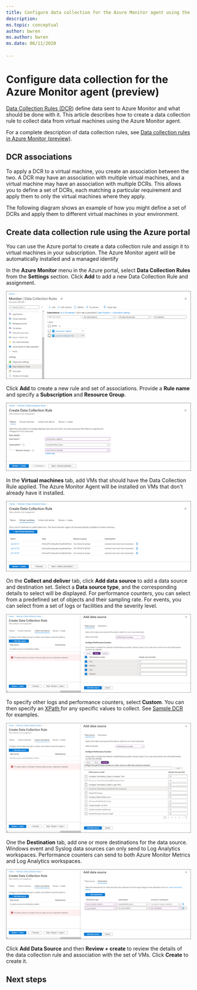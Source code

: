 ```yaml
---
title: Configure data collection for the Azure Monitor agent using the Azure portal (preview)
description: 
ms.topic: conceptual
author: bwren
ms.author: bwren
ms.date: 06/11/2020

---
```


# Configure data collection for the Azure Monitor agent (preview)
[Data Collection Rules (DCR)](data-collection-rule-overview.md) define data sent to Azure Monitor and what should be done with it. This article describes how to create a data collection rule to collect data from virtual machines using the Azure Monitor agent.

For a complete description of data collection rules, see [Data collection rules in Azure Monitor (preview)](data-collection-rule-overview.md).


## DCR associations
To apply a DCR to a virtual machine, you create an association between the two. A DCR may have an association with multiple virtual machines, and a virtual machine may have an association with multiple DCRs. This allows you to define a set of DCRs, each matching a particular requirement and apply them to only the virtual machines where they apply. 

The following diagram shows an example of how you might define a set of DCRs and apply them to different virtual machines in your environment.




## Create data collection rule using the Azure portal
You can use the Azure portal to create a data collection rule and assign it to virtual machines in your subscription. The Azure Monitor agent will be automatically installed and a managed identify 

In the **Azure Monitor** menu in the Azure portal, select **Data Collection Rules** from the **Settings** section. Click **Add** to add a new Data Collection Rule and assignment.

![Data Collection Rules](media/azure-monitor-agent/data-collection-rules.png)

Click **Add** to create a new rule and set of associations. Provide a **Rule name** and specify a **Subscription** and **Resource Group**.  

![Data Collection Rule Basics](media/azure-monitor-agent/data-collection-rule-basics.png)

In the **Virtual machines** tab, add VMs that should have the Data Collection Rule applied. The Azure Monitor Agent will be installed on VMs that don't already have it installed.

![Data Collection Rule virtual machines](media/azure-monitor-agent/data-collection-rule-vms.png)

On the **Collect and deliver** tab, click **Add data source** to add a data source and destination set. Select a **Data source type**, and the corresponding details to select will be displayed. For performance counters, you can select from a predefined set of objects and their sampling rate. For events, you can select from a set of logs or facilities and the severity level. 

![Data source basic](media/azure-monitor-agent/data-collection-rule-data-source-basic.png)


To specify other logs and performance counters, select **Custom**. You can then specify an [XPath ](https://www.w3schools.com/xml/xpath_syntax.asp) for any specific values to collect. See [Sample DCR](data-collection-rule-overview.md#sample-dcr) for examples.

![Data source custom](media/azure-monitor-agent/data-collection-rule-data-source-custom.png)

One the **Destination** tab, add one or more destinations for the data source. Windows event and Syslog data sources can only send to Log Analytics workspaces. Performance counters can send to both Azure Monitor Metrics and Log Analytics workspaces.

![Destination](media/azure-monitor-agent/data-collection-rule-destination.png)

Click **Add Data Source** and then **Review + create** to review the details of the data collection rule and association with the set of VMs. Click **Create** to create it.

## Next steps


